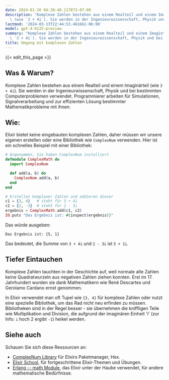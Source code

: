```yaml
---
date: 2024-01-26 04:38:48.117873-07:00
description: "Komplexe Zahlen bestehen aus einem Realteil und einem Imagin\xE4rteil\
  \ (wie `3 + 4i`). Sie werden in der Ingenieurwissenschaft, Physik und bei bestimmten\u2026"
lastmod: '2024-03-13T22:44:53.461662-06:00'
model: gpt-4-0125-preview
summary: "Komplexe Zahlen bestehen aus einem Realteil und einem Imagin\xE4rteil (wie\
  \ `3 + 4i`). Sie werden in der Ingenieurwissenschaft, Physik und bei bestimmten\u2026"
title: Umgang mit komplexen Zahlen
---
```


{{< edit_this_page >}}

## Was & Warum?
Komplexe Zahlen bestehen aus einem Realteil und einem Imaginärteil (wie `3 + 4i`). Sie werden in der Ingenieurwissenschaft, Physik und bei bestimmten Computerproblemen verwendet. Programmierer arbeiten für Simulationen, Signalverarbeitung und zur effizienten Lösung bestimmter Mathematikprobleme mit ihnen.

## Wie:
Elixir bietet keine eingebauten komplexen Zahlen, daher müssen wir unsere eigenen erstellen oder eine Bibliothek wie `ComplexNum` verwenden. Hier ist ein schnelles Beispiel mit einer Bibliothek:

```elixir
# Angenommen, Sie haben ComplexNum installiert
defmodule ComplexMath do
  import ComplexNum

  def add(a, b) do
    ComplexNum.add(a, b)
  end
end

# Erstellen komplexer Zahlen und addieren dieser
c1 = {3, 4}   # steht für 3 + 4i
c2 = {2, -3}  # steht für 2 - 3i
ergebnis = ComplexMath.add(c1, c2)
IO.puts "Das Ergebnis ist: #{inspect(ergebnis)}"
```

Das würde ausgeben:
```
Das Ergebnis ist: {5, 1}
```

Das bedeutet, die Summe von `3 + 4i` und `2 - 3i` ist `5 + 1i`.

## Tiefer Eintauchen
Komplexe Zahlen tauchten in der Geschichte auf, weil normale alte Zahlen keine Quadratwurzeln aus negativen Zahlen ziehen konnten. Erst im 17. Jahrhundert wurden sie dank Mathematikern wie René Descartes und Gerolamo Cardano ernst genommen.

In Elixir verwendet man oft Tupel wie `{3, 4}` für komplexe Zahlen oder nutzt eine spezielle Bibliothek, um das Rad nicht neu erfinden zu müssen. Bibliotheken sind in der Regel besser - sie übernehmen die kniffligen Teile wie Multiplikation und Division, die aufgrund der imaginären Einheit 'i' (zur Info: `i` hoch 2 ergibt `-1`) heikel werden.

## Siehe auch
Schauen Sie sich diese Ressourcen an:
- [ComplexNum Library](https://hex.pm/packages/complex_num) für Elixirs Paketmanager, Hex.
- [Elixir School](https://elixirschool.com/en/), für fortgeschrittene Elixir-Themen und Übungen.
- [Erlang -- math Module](http://erlang.org/doc/man/math.html), das Elixir unter der Haube verwendet, für andere mathematische Bedürfnisse.

